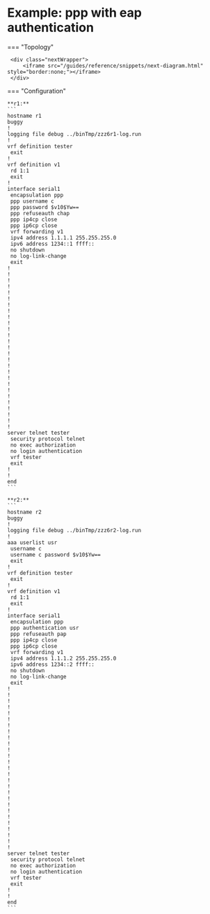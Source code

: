 # Example: ppp with eap authentication
    
=== "Topology"
    
     <div class="nextWrapper">
         <iframe src="/guides/reference/snippets/next-diagram.html" style="border:none;"></iframe>
     </div>

    
=== "Configuration"
    
    **r1:**
    ```
    hostname r1
    buggy
    !
    logging file debug ../binTmp/zzz6r1-log.run
    !
    vrf definition tester
     exit
    !
    vrf definition v1
     rd 1:1
     exit
    !
    interface serial1
     encapsulation ppp
     ppp username c
     ppp password $v10$Yw==
     ppp refuseauth chap
     ppp ip4cp close
     ppp ip6cp close
     vrf forwarding v1
     ipv4 address 1.1.1.1 255.255.255.0
     ipv6 address 1234::1 ffff::
     no shutdown
     no log-link-change
     exit
    !
    !
    !
    !
    !
    !
    !
    !
    !
    !
    !
    !
    !
    !
    !
    !
    !
    !
    !
    !
    !
    !
    !
    !
    !
    !
    !
    server telnet tester
     security protocol telnet
     no exec authorization
     no login authentication
     vrf tester
     exit
    !
    !
    end
    ```
    
    **r2:**
    ```
    hostname r2
    buggy
    !
    logging file debug ../binTmp/zzz6r2-log.run
    !
    aaa userlist usr
     username c
     username c password $v10$Yw==
     exit
    !
    vrf definition tester
     exit
    !
    vrf definition v1
     rd 1:1
     exit
    !
    interface serial1
     encapsulation ppp
     ppp authentication usr
     ppp refuseauth pap
     ppp ip4cp close
     ppp ip6cp close
     vrf forwarding v1
     ipv4 address 1.1.1.2 255.255.255.0
     ipv6 address 1234::2 ffff::
     no shutdown
     no log-link-change
     exit
    !
    !
    !
    !
    !
    !
    !
    !
    !
    !
    !
    !
    !
    !
    !
    !
    !
    !
    !
    !
    !
    !
    !
    !
    !
    !
    !
    server telnet tester
     security protocol telnet
     no exec authorization
     no login authentication
     vrf tester
     exit
    !
    !
    end
    ```
